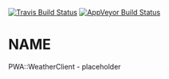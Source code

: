 
[![Travis Build Status](https://travis-ci.org/Corion/PWA-WeatherClient.svg?branch=master)](https://travis-ci.org/Corion/PWA-WeatherClient)
[![AppVeyor Build Status](https://ci.appveyor.com/api/projects/status/github/Corion/PWA-WeatherClient?branch=master&svg=true)](https://ci.appveyor.com/project/Corion/PWA-WeatherClient)

# NAME

PWA::WeatherClient - placeholder
